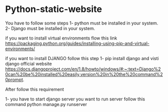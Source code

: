 # Python-static-website
You have to follow some steps
1- python must be installed in your system.
2- Django must be installed in your system.


if you want to install virtual environments flow this link
https://packaging.python.org/guides/installing-using-pip-and-virtual-environments/



if you want to install DJANGO follow this step
1- pip install django
and visti django official website
https://docs.djangoproject.com/en/1.8/howto/windows/#:~:text=Django%20can%20be%20installed%20easily,version%20in%20the%20command%20prompt.

After follow this requirement

1- you have to start django server
    you want to run server follow this command 
    python manage.py runserver
